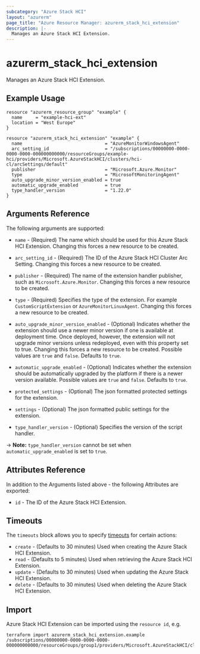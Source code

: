 ```yaml
---
subcategory: "Azure Stack HCI"
layout: "azurerm"
page_title: "Azure Resource Manager: azurerm_stack_hci_extension"
description: |-
  Manages an Azure Stack HCI Extension.
---
```


# azurerm_stack_hci_extension

Manages an Azure Stack HCI Extension.

## Example Usage

```hcl
resource "azurerm_resource_group" "example" {
  name     = "example-hci-ext"
  location = "West Europe"
}

resource "azurerm_stack_hci_extension" "example" {
  name                               = "AzureMonitorWindowsAgent"
  arc_setting_id                     = "/subscriptions/00000000-0000-0000-0000-000000000000/resourceGroups/example-hci/providers/Microsoft.AzureStackHCI/clusters/hci-cl/arcSettings/default"
  publisher                          = "Microsoft.Azure.Monitor"
  type                               = "MicrosoftMonitoringAgent"
  auto_upgrade_minor_version_enabled = true
  automatic_upgrade_enabled          = true
  type_handler_version               = "1.22.0"
}
```

## Arguments Reference

The following arguments are supported:

* `name` - (Required) The name which should be used for this Azure Stack HCI Extension. Changing this forces a new resource to be created.

* `arc_setting_id` - (Required) The ID of the Azure Stack HCI Cluster Arc Setting. Changing this forces a new resource to be created.

* `publisher` - (Required) The name of the extension handler publisher, such as `Microsoft.Azure.Monitor`. Changing this forces a new resource to be created.

* `type` - (Required) Specifies the type of the extension. For example `CustomScriptExtension` or `AzureMonitorLinuxAgent`. Changing this forces a new resource to be created.

* `auto_upgrade_minor_version_enabled` - (Optional) Indicates whether the extension should use a newer minor version if one is available at deployment time. Once deployed, however, the extension will not upgrade minor versions unless redeployed, even with this property set to true. Changing this forces a new resource to be created. Possible values are `true` and `false`. Defaults to `true`.

* `automatic_upgrade_enabled` - (Optional) Indicates whether the extension should be automatically upgraded by the platform if there is a newer version available. Possible values are `true` and `false`. Defaults to `true`.

* `protected_settings` - (Optional) The json formatted protected settings for the extension.

* `settings` - (Optional) The json formatted public settings for the extension.

* `type_handler_version` - (Optional) Specifies the version of the script handler.

-> **Note:** `type_handler_version` cannot be set when `automatic_upgrade_enabled` is set to `true`.

## Attributes Reference

In addition to the Arguments listed above - the following Attributes are exported:

* `id` - The ID of the Azure Stack HCI Extension.

## Timeouts

The `timeouts` block allows you to specify [timeouts](https://www.terraform.io/language/resources/syntax#operation-timeouts) for certain actions:

* `create` - (Defaults to 30 minutes) Used when creating the Azure Stack HCI Extension.
* `read` - (Defaults to 5 minutes) Used when retrieving the Azure Stack HCI Extension.
* `update` - (Defaults to 30 minutes) Used when updating the Azure Stack HCI Extension.
* `delete` - (Defaults to 30 minutes) Used when deleting the Azure Stack HCI Extension.

## Import

Azure Stack HCI Extension can be imported using the `resource id`, e.g.

```shell
terraform import azurerm_stack_hci_extension.example /subscriptions/00000000-0000-0000-0000-000000000000/resourceGroups/group1/providers/Microsoft.AzureStackHCI/clusters/cluster1/arcSettings/default/extensions/extension1
```
